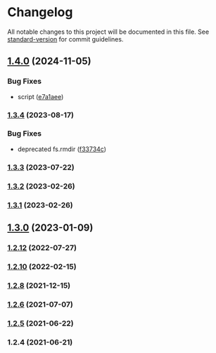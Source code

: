 # Changelog

All notable changes to this project will be documented in this file. See [standard-version](https://github.com/conventional-changelog/standard-version) for commit guidelines.

## [1.4.0](https://github.com/koatty/koatty_lib/compare/v1.3.4...v1.4.0) (2024-11-05)


### Bug Fixes

* script ([e7a1aee](https://github.com/koatty/koatty_lib/commit/e7a1aee47924a233357ea8f4193d3ef63f761d52))

### [1.3.4](https://github.com/koatty/koatty_lib/compare/v1.3.3...v1.3.4) (2023-08-17)


### Bug Fixes

* deprecated fs.rmdir ([f33734c](https://github.com/koatty/koatty_lib/commit/f33734cbe837d4a5e88e8b734dc1389324f2e221))

### [1.3.3](https://github.com/koatty/koatty_lib/compare/v1.3.2...v1.3.3) (2023-07-22)

### [1.3.2](https://github.com/koatty/koatty_lib/compare/v1.3.0...v1.3.2) (2023-02-26)

### [1.3.1](https://github.com/koatty/koatty_lib/compare/v1.3.0...v1.3.1) (2023-02-26)

## [1.3.0](https://github.com/koatty/koatty_lib/compare/v1.2.12...v1.3.0) (2023-01-09)

### [1.2.12](https://github.com/koatty/koatty_lib/compare/v1.2.10...v1.2.12) (2022-07-27)

### [1.2.10](https://github.com/koatty/koatty_lib/compare/v1.2.8...v1.2.10) (2022-02-15)

### [1.2.8](https://github.com/koatty/koatty_lib/compare/v1.2.6...v1.2.8) (2021-12-15)

### [1.2.6](https://github.com/thinkkoa/koatty_lib/compare/v1.2.5...v1.2.6) (2021-07-07)

### [1.2.5](https://github.com/thinkkoa/koatty_lib/compare/v1.2.4...v1.2.5) (2021-06-22)

### 1.2.4 (2021-06-21)

